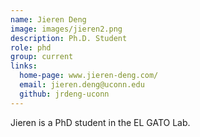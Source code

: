 ```yaml
---
name: Jieren Deng
image: images/jieren2.png
description: Ph.D. Student
role: phd
group: current
links:
  home-page: www.jieren-deng.com/
  email: jieren.deng@uconn.edu
  github: jrdeng-uconn
---
```


Jieren is a PhD student in the EL GATO Lab.